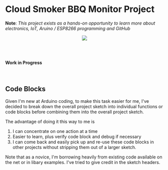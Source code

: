 # Cloud Smoker BBQ Monitor Project


**Note**:  *This project exists as a hands-on opportunity to learn more about electronics, IoT, Aruino / ESP8266 programming and GitHub*

<p align="center">

<img src="http://www.iconsplace.com/icons/preview/yellow/under-construction-256.png">

<br><br>

<b>Work in Progress</b><br>
<br><br>
 </p>
 


## Code Blocks

Given I'm new at Arduino coding, to make this task easier for me, I've decided to break down the overall project sketch into individual functions or code blocks before combining them into the overall project sketch.

The advantage of doing it this way to me is

1. I can concentrate on one action at a time 
2. Easier to learn, plus verify code block and debug if necessary
3. I can come back and easily pick up and re-use these code blocks in other projects without stripping them out of a larger sketch.

Note that as a novice, I'm borrowing heavily from existing code available on the net or in libary examples.  I've tried to give credit in the sketch headers.
 